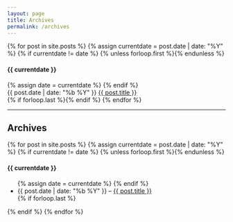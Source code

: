 ```yaml
---
layout: page
title: Archives
permalink: /archives
---
```


{% for post in site.posts %}
  {% assign currentdate = post.date | date: "%Y" %}
  {% if currentdate != date %}
    {% unless forloop.first %}{% endunless %}
   <h4 id="archives-year">{{ currentdate }}</h4>
    {% assign date = currentdate %}
  {% endif %}
   <div class="archives-list">
   <span class="archives-dates">{{ post.date | date: "%b %Y" }}</span>
   <span class="archives-titles"><a href="{{ site.baseurl }}{{ post.url }}">{{ post.title }}</a></span>
   </div>
  {% if forloop.last %}{% endif %}
{% endfor %}

---

## Archives

{% for post in site.posts %}
  {% assign currentdate = post.date | date: "%Y" %}
  {% if currentdate != date %}
    {% unless forloop.first %}</ul>{% endunless %}
   <h4 id="y{{post.date | date: "%Y"}}">{{ currentdate }}</h4>
   <ul>
    {% assign date = currentdate %}
  {% endif %}
   <li>{{ post.date | date: "%b %Y" }} – <a href="{{ site.baseurl }}{{ post.url }}">{{ post.title }}</a></li>
  {% if forloop.last %}</ul>{% endif %}
{% endfor %}
